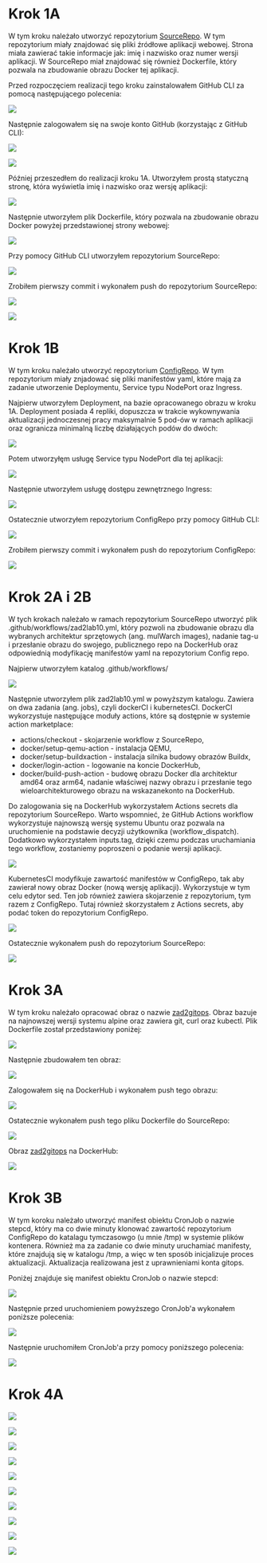 # Krok 1A

W tym kroku należało utworzyć repozytorium [SourceRepo](https://github.com/patston/SourceRepo). W tym repozytorium miały znajdować się pliki źródłowe aplikacji webowej.
Strona miała zawierać takie informacje jak: imię i nazwisko oraz numer wersji aplikacji. W SourceRepo miał znajdować się
również Dockerfile, który pozwala na zbudowanie obrazu Docker tej aplikacji.

Przed rozpoczęciem realizacji tego kroku zainstalowałem GitHub CLI za pomocą następującego polecenia:


![](/1A_1.png)


Następnie zalogowałem się na swoje konto GitHub (korzystając z GitHub CLI):


![](/1A_2.png)


![](/1A_3.png)


Później przeszedłem do realizacji kroku 1A. Utworzyłem prostą statyczną stronę, która wyświetla 
imię i nazwisko oraz wersję aplikacji:


![](/1A_4.png)


Następnie utworzyłem plik Dockerfile, który pozwala na zbudowanie obrazu Docker
powyżej przedstawionej strony webowej:


![](/1A_5.png)


Przy pomocy GitHub CLI utworzyłem repozytorium SourceRepo:


![](/1A_6.png)


Zrobiłem pierwszy commit i wykonałem push do repozytorium SourceRepo:


![](/1A_7.png)


![](/1A_8.png)


# Krok 1B

W tym kroku należało utworzyć repozytorium [ConfigRepo](https://github.com/patston/ConfigRepo). W tym repozytorium
miały znjadować się pliki manifestów yaml, które mają za zadanie utworzenie Deploymentu, Service typu NodePort oraz
Ingress.

Najpierw utworzyłem Deployment, na bazie opracowanego obrazu w kroku 1A. Deployment posiada 4 repliki,
dopuszcza w trakcie wykownywania aktualizacji jednoczesnej pracy maksymalnie 5 pod-ów w ramach aplikacji oraz
ogranicza minimalną liczbę działających podów do dwóch:


![](/1B_1.png)


Potem utworzyłęm usługę Service typu NodePort dla tej aplikacji:


![](/1B_2.png)


Następnie utworzyłem usługę dostępu zewnętrznego Ingress:


![](/1B_3.png)


Ostatecznie utworzyłem repozytorium ConfigRepo przy pomocy GitHub CLI:


![](/1B_4.png)


Zrobiłem pierwszy commit i wykonałem push do repozytorium ConfigRepo:


![](/1B_5.png)


# Krok 2A i 2B

W tych krokach należało w ramach repozytorium SourceRepo utworzyć plik .github/workflows/zad2lab10.yml, który
pozwoli na zbudowanie obrazu dla wybranych architektur sprzętowych (ang. mulWarch images), nadanie tag-u i 
przesłanie obrazu do swojego, publicznego repo na DockerHub oraz odpowiednią modyfikację manifestów yaml 
na repozytorium Config repo.

Najpierw utworzyłem katalog .github/workflows/


![](/2A_1.png)


Następnie utworzyłem plik zad2lab10.yml w powyższym katalogu. Zawiera on dwa zadania (ang. jobs), czyli dockerCI i
kubernetesCI. 
DockerCI wykorzystuje następujące moduły actions, które są dostępnie w systemie action marketplace:
- actions/checkout - skojarzenie workflow z SourceRepo,
- docker/setup-qemu-action - instalacja QEMU,
- docker/setup-buildxaction - instalacja silnika budowy obrazów Buildx,
- docker/login-action - logowanie na koncie DockerHub,
- docker/build-push-action - budowę obrazu Docker dla architektur amd64 oraz arm64, nadanie właściwej
nazwy obrazu i przesłanie tego wieloarchitekturowego obrazu na wskazanekonto na DockerHub.

Do zalogowania się na DockerHub wykorzystałem Actions secrets dla repozytorium SourceRepo. Warto wspomnieć, że
GitHub Actions workflow wykorzystuje najnowszą wersję systemu Ubuntu oraz pozwala na uruchomienie na podstawie
decyzji użytkownika (workflow_dispatch). Dodatkowo wykorzystałem inputs.tag, dzięki czemu podczas uruchamiania
tego workflow, zostaniemy poproszeni o podanie wersji aplikacji.


![](/2B_1.png)


KubernetesCI modyfikuje zawartość manifestów w ConfigRepo, tak aby zawierał nowy obraz Docker (nową wersję aplikacji).
Wykorzystuje w tym celu edytor sed. Ten job również zawiera skojarzenie z repozytorium, tym razem z ConfigRepo.
Tutaj również skorzystałem z Actions secrets, aby podać token do repozytorium ConfigRepo.


![](/2B_2.png)


Ostatecznie wykonałem push do repozytorium SourceRepo:


![](/2B_3.png)


# Krok 3A

W tym kroku należało opracować obraz o nazwie [zad2gitops](https://hub.docker.com/r/patston/zad2gitops).
Obraz bazuje na najnowszej wersji systemu alpine oraz zawiera git, curl oraz kubectl.
Plik Dockerfile został przedstawiony poniżej:


![](/3A_1.png)


Następnie zbudowałem ten obraz:


![](/3A_2.png)


Zalogowałem się na DockerHub i wykonałem push tego obrazu:


![](/3A_3.png)


Ostatecznie wykonałem push tego pliku Dockerfile do SourceRepo:


![](/3A_4.png)


Obraz [zad2gitops](https://hub.docker.com/r/patston/zad2gitops) na DockerHub:


![](/3A_5.png)


# Krok 3B

W tym koroku należało utworzyć manifest obiektu CronJob o nazwie stepcd, który ma co dwie minuty klonować
zawartość repozytorium ConfigRepo do katalagu tymczasowgo (u mnie /tmp) w systemie plików kontenera. Również
ma za zadanie co dwie minuty uruchamiać manifesty, które znajdują się w katalogu /tmp, a więc w ten sposób
inicjalizuje proces aktualizacji. Aktualizacja realizowana jest z uprawnieniami konta gitops.

Poniżej znajduje się manifest obiektu CronJob o nazwie stepcd:


![](/3B_1.png)


Następnie przed uruchomieniem powyższego CronJob'a wykonałem poniższe polecenia:


![](/3B_2.png)


Następnie uruchomiłem CronJob'a przy pomocy poniższego polecenia:


![](/3B_3.png)


# Krok 4A


![](/4A_1.png)


![](/4A_2.png)


![](/4A_3.png)


![](/4A_4.png)


![](/4B_1.png)


![](/4B_2.png)


![](/4B_3.png)


![](/4B_4.png)


![](/4B_5.png)


![](/4B_6.png)

